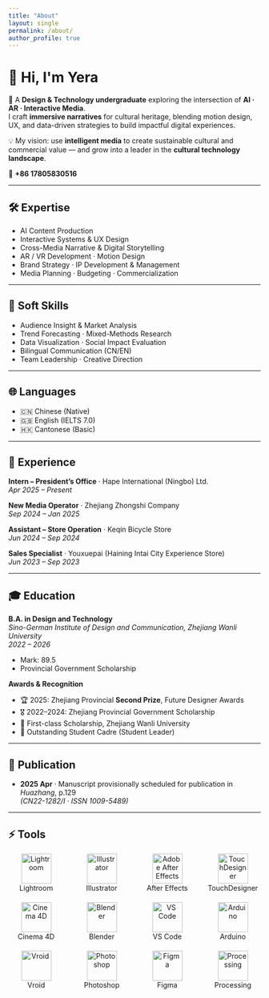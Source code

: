 ```yaml
---
title: "About"
layout: single
permalink: /about/
author_profile: true
---
```


# 👋 Hi, I'm **Yera**

🎨 A **Design & Technology undergraduate** exploring the intersection of **AI · AR · Interactive Media**.  
I craft **immersive narratives** for cultural heritage, blending motion design, UX, and data-driven strategies to build impactful digital experiences.  

💡 My vision: use **intelligent media** to create sustainable cultural and commercial value — and grow into a leader in the **cultural technology landscape**.  

📱 **+86 17805830516**

---

## 🛠 Expertise
- AI Content Production  
- Interactive Systems & UX Design  
- Cross-Media Narrative & Digital Storytelling  
- AR / VR Development · Motion Design  
- Brand Strategy · IP Development & Management  
- Media Planning · Budgeting · Commercialization  

---

## 🤝 Soft Skills
- Audience Insight & Market Analysis  
- Trend Forecasting · Mixed-Methods Research  
- Data Visualization · Social Impact Evaluation  
- Bilingual Communication (CN/EN)  
- Team Leadership · Creative Direction  

---

## 🌐 Languages
- 🇨🇳 Chinese (Native)  
- 🇬🇧 English (IELTS 7.0)  
- 🇭🇰 Cantonese (Basic)  

---

## 💼 Experience
**Intern – President’s Office** · Hape International (Ningbo) Ltd.  
*Apr 2025 – Present*  

**New Media Operator** · Zhejiang Zhongshi Company  
*Sep 2024 – Jan 2025*  

**Assistant – Store Operation** · Keqin Bicycle Store  
*Jun 2024 – Sep 2024*  

**Sales Specialist** · Youxuepai (Haining Intai City Experience Store)  
*Jun 2023 – Sep 2023*  

---

## 🎓 Education
**B.A. in Design and Technology**  
*Sino-German Institute of Design and Communication, Zhejiang Wanli University*  
*2022 – 2026*  
- Mark: 89.5  
- Provincial Government Scholarship  

**Awards & Recognition**  
- 🏆 2025: Zhejiang Provincial **Second Prize**, Future Designer Awards  
- 🎖 2022–2024: Zhejiang Provincial Government Scholarship  
- 🥇 First-class Scholarship, Zhejiang Wanli University  
- 🌟 Outstanding Student Cadre (Student Leader)  

---

## 📄 Publication
- **2025 Apr** · Manuscript provisionally scheduled for publication in *Huazhang*, p.129  
  *(CN22-1282/I · ISSN 1009-5489)*  

---

## ⚡ Tools

<div style="display: grid; grid-template-columns: repeat(4, 1fr); gap: 20px; text-align: center;">
  <div>
    <img src="https://cdn.jsdelivr.net/gh/8CH6/picgo/img/image1.png" alt="Lightroom" style="height:60px;"><br>
    Lightroom
  </div>
  <div>
    <img src="https://cdn.jsdelivr.net/gh/8CH6/picgo/img/image2.png" alt="Illustrator" style="height:60px;"><br>
    Illustrator
  </div>
  <div>
    <img src="https://cdn.jsdelivr.net/gh/8CH6/picgo/img/image3.png" alt="Adobe After Effects" style="height:60px;"><br>
    After Effects
  </div>
  <div>
    <img src="https://cdn.jsdelivr.net/gh/8CH6/picgo/img/image4.png" alt="TouchDesigner" style="height:60px;"><br>
    TouchDesigner
  </div>
  <div>
    <img src="https://cdn.jsdelivr.net/gh/8CH6/picgo/img/image5.png" alt="Cinema 4D" style="height:60px;"><br>
    Cinema 4D
  </div>
  <div>
    <img src="https://cdn.jsdelivr.net/gh/8CH6/picgo/img/image6.png" alt="Blender" style="height:60px;"><br>
    Blender
  </div>
  <div>
    <img src="https://cdn.jsdelivr.net/gh/8CH6/picgo/img/image7.png" alt="VS Code" style="height:60px;"><br>
    VS Code
  </div>
  <div>
    <img src="https://cdn.jsdelivr.net/gh/8CH6/picgo/img/image8.png" alt="Arduino" style="height:60px;"><br>
    Arduino
  </div>
  <div>
    <img src="https://cdn.jsdelivr.net/gh/8CH6/picgo/img/image9.png" alt="Vroid" style="height:60px;"><br>
    Vroid
  </div>
  <div>
    <img src="https://cdn.jsdelivr.net/gh/8CH6/picgo/img/image10.png" alt="Photoshop" style="height:60px;"><br>
    Photoshop
  </div>
  <div>
    <img src="https://cdn.jsdelivr.net/gh/8CH6/picgo/img/image11.png" alt="Figma" style="height:60px;"><br>
    Figma
  </div>
  <div>
    <img src="https://cdn.jsdelivr.net/gh/8CH6/picgo/img/image12.png" alt="Processing" style="height:60px;"><br>
    Processing
  </div>
</div>
